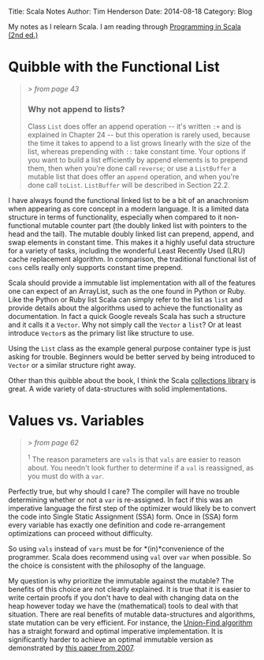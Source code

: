 Title: Scala Notes
Author: Tim Henderson
Date: 2014-08-18
Category: Blog

My notes as I relearn Scala. I am reading through [Programming in Scala (2nd
ed.)](http://www.worldcat.org/title/programming-in-scala/oclc/731510960)



# Quibble with the Functional List

> \> *from page 43*
> ### Why not append to lists?
>
> Class `List` does offer an append operation -- it's written `:+` and is
> explained in Chapter 24 -- but this operation is rarely used, because the time
> it takes to append to a list grows linearly with the size of the list, whereas
> prepending with `::` take constant time. Your options if you want to build a
> list efficiently by append elements is to prepend them, then when you're done
> call `reverse`; or use a `ListBuffer` a mutable list that does offer an
> `append` operation, and when you're done call `toList`. `ListBuffer` will be
> described in Section 22.2.


I have always found the functional linked list to be a bit of an anachronism
when appearing as core concept in a modern language. It is a limited data
structure in terms of functionality, especially when compared to it
non-functional mutable counter part (the doubly linked list with pointers to the
head and the tail). The mutable doubly linked list can prepend, append, and swap
elements in constant time. This makes it a highly useful data structure for a
variety of tasks, including the wonderful Least Recently Used (LRU) cache
replacement algorithm. In comparison, the traditional functional list of `cons`
cells really only supports constant time prepend.

Scala should provide a immutable list implementation with all of the features
one can expect of an ArrayList, such as the one found in Python or Ruby. Like
the Python or Ruby list Scala can simply refer to the list as `list` and
provide details about the algorithms used to achieve the functionality as
documentation. In fact a quick Google reveals Scala has such a structure and it
calls it a `Vector`. Why not simply call the `Vector` a `list`? Or at least
introduce `Vector`s as the primary list like structure to use.

Using the `List` class as the example general purpose container type is just
asking for trouble. Beginners would be better served by being introduced to
`Vector` or a similar structure right away.

Other than this quibble about the book, I think the Scala [collections
library](https://github.com/scala/scala/tree/v2.11.2/src/library/scala/collection/)
is great. A wide variety of data-structures with solid implementations.

# Values vs. Variables

> \> *from page 62*
>
> <sup>1</sup> The reason parameters are `vals` is that `vals` are easier to
> reason about. You needn't look further to determine if a `val` is reassigned,
> as you must do with a `var`.

Perfectly true, but why should I care? The compiler will have no trouble
determining whether or not a `var` is re-assigned. In fact if this was an
imperative language the first step of the optimizer would likely be to convert
the code into Single Static Assignment (SSA) form. Once in (SSA) form every
variable has exactly one definition and code re-arrangement optimizations can
proceed without difficulty.

So using `vals` instead of `vars` must be for *(in)*convenience of the
programmer. Scala does recommend using `val` over `var` when possible. So the
choice is consistent with the philosophy of the language.

My question is why prioritize the immutable against the mutable? The benefits of
this choice are not clearly explained. It is true that it is easier to write
certain proofs if you don't have to deal with changing data on the heap however
today we have the (mathematical) tools to deal with that situation.  There are
real benefits of mutable data-structures and algorithms, state mutation can be
very efficient. For instance, the [Union-Find
algorithm](http://en.wikipedia.org/wiki/Disjoint-set\_data\_structure) has a
straight forward and optimal imperative implementation. It is significantly
harder to achieve an optimal immutable version as demonstrated by [this paper
from 2007](https://www.lri.fr/~filliatr/ftp/publis/puf-wml07.pdf).




